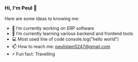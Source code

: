 ###  Hi, I'm Peul 👋

Here are some ideas to knowing me:

- 🔭 I’m currently working on ERP software
- 🌱 I’m currently learning various backend and frontend tools
- 💻 Most used line of code console.log("hello world")
- 📫 How to reach me: peulislam5247@gmail.com
- ⚡ Fun fact: Travelling
